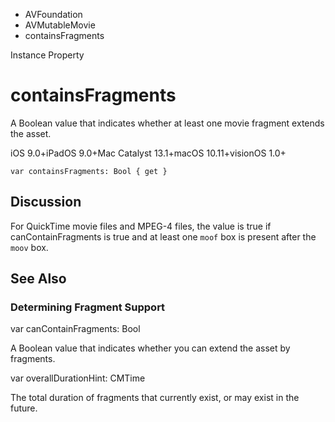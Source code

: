 

- AVFoundation
- AVMutableMovie
-  containsFragments 

Instance Property

# containsFragments

A Boolean value that indicates whether at least one movie fragment extends the asset.

iOS 9.0+iPadOS 9.0+Mac Catalyst 13.1+macOS 10.11+visionOS 1.0+

``` source
var containsFragments: Bool { get }
```

## Discussion

For QuickTime movie files and MPEG-4 files, the value is true if canContainFragments is true and at least one `moof` box is present after the `moov` box.

## See Also

### Determining Fragment Support

var canContainFragments: Bool

A Boolean value that indicates whether you can extend the asset by fragments.

var overallDurationHint: CMTime

The total duration of fragments that currently exist, or may exist in the future.


